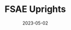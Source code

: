 ---
title: "FSAE Uprights"
title_img: "fsae/007-unspr-hubs-front.jpg"
title_classes: "square"
title_styles: ""

date: 2023-05-02
draft: false
layout: collage

wrapper_classes: ""
cards:


  - img: "fsae/007-unspr-hubs-front.jpg"
    classes: "square"
    styles: "width: 40rem;"
    caption: "Download the Design Docs"
    href: "/unspr007.pdf"

  - styles: "text-align: left"
    body: >
      Unsprung mass is that which conncects the suspension of a car to the tires- the uprights, hubs, wheel centers, rims, and any supporting parts. The system objective is simple: minimize mass, maximize stiffness, balance lifetime.

      This year's design focused on load paths better- which resulted in higher strength and stiffness on the rear, and higher strength and stiffness on the front with 0.25 lb less mass per corner.

  - img: "fsae/007-unspr-brackets.jpg"
    classes: "square"
    styles: "width: 40rem;"
---